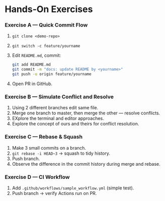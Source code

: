 # Hands-On Exercises

### Exercise A — Quick Commit Flow

1. `git clone <demo-repo>`
2. `git switch -c feature/yourname`
3. Edit `README.md`, commit:

   ```bash
   git add README.md
   git commit -m "docs: update README by <yourname>"
   git push -u origin feature/yourname
   ```
4. Open PR in GitHub.

### Exercise B — Simulate Conflict and Resolve

1. Using 2 different branches edit same file.
2. Merge one branch to master, then merge the other — resolve conflicts.
3. EXplore the terminal and editor approaches.
4. Explore the concept of ours and theirs for conflict resolution.

### Exercise C — Rebase & Squash

1. Make 3 small commits on a branch.
2. `git rebase -i HEAD~3` → squash to tidy history.
3. Push branch.
4. Observe the difference in the commit history during merge and rebase.

### Exercise D — CI Workflow

1. Add `.github/workflows/sample_workflow.yml` (simple test).
2. Push branch → verify Actions run on PR.